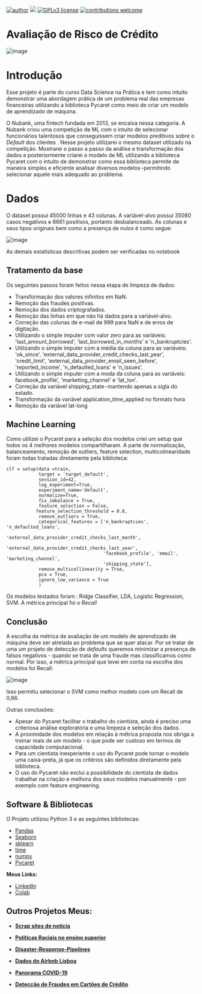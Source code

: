 [![author](https://img.shields.io/badge/author-LeandroMinervino-red.svg)](https://www.linkedin.com/in/leandro-minervino-b469681b/) [![](https://img.shields.io/badge/python-3.7.12+-blue.svg)](https://www.python.org/downloads/release/python-365/) [![GPLv3 license](https://img.shields.io/badge/License-GPLv3-blue.svg)](http://perso.crans.org/besson/LICENSE.html) [![contributions welcome](https://img.shields.io/badge/contributions-welcome-brightgreen.svg?style=flat)]()



# Avaliação de Risco de Crédito

![image](https://user-images.githubusercontent.com/48839817/160699385-61e674cb-c32c-43b4-94ea-80c9e08bd559.png)


# Introdução
Esse projeto é parte do curso Data Science na Prática e tem como intuito demonstrar uma abordagem prática de um problema real das empresas financeiras utilizando a biblioteca Pycaret como meio de criar um modelo de aprendizado de máquina.

O Nubank, uma fintech fundada em 2013, se encaixa nessa categoria. A Nubank criou uma competição de ML com o intuito de selecionar funcionários talentosos que conseguissem criar modelos preditivos sobre o *Default* dos clientes . Nesse projeto utilizarei o mesmo dataset utilizado na competição. Mostrarei o passo a passo da análise e transformação dos dados e posteriormente criarei o modelo de ML utilizando a biblioteca Pycaret com o intuito de demonstrar como essa biblioteca permite de maneira simples e eficiente analisar diversos modelos - permitindo selecionar aquele mais adequado ao problema.

# Dados

O dataset possui 45000 linhas e 43 colunas. A variável-alvo possui 35080 casos negativos e 6661 positivos, portanto desbalanceado. As colunas e seus tipos originais bem como a presença de nulos é como segue:

![image](https://user-images.githubusercontent.com/48839817/160701974-cf91e744-a0ad-45de-8986-c97201c60489.png)

As demais estatísticas descritivas podem ser verificadas no notebook

## Tratamento da base

Os seguintes passos foram feitos nessa etapa de limpeza de dados:

- Transformação dos valores infinitos em NaN.
- Remoção das fraudes positivas.
- Remoção dos dados criptografados.
- Remoção das linhas em que não há dados para a variável-alvo.
- Correção das colunas de e-mail de 999 para NaN e de erros de digitação.
- Utilizando o simple imputer com valor zero para as variáveis: 'last_amount_borrowed', 'last_borrowed_in_months' e 'n_bankruptcies'.
- Utilizando o simple imputer com a média da coluna para as variáveis: 'ok_since', 'external_data_provider_credit_checks_last_year', 'credit_limit', 'external_data_provider_email_seen_before', 'reported_income', 'n_defaulted_loans' e 'n_issues'.
- Utilizando o simple imputer com a moda da coluna para as variáveis: facebook_profile', 'marketing_channel' e 'lat_lon'.
- Correção da variável shipping_state - mantendo apenas a sigla do estado.
- Transformação da variável application_time_applied no formato hora
- Remoção da variável lat-long



## Machine Learning

Como utilizei o Pycaret para a seleção dos modelos criei um setup que todos os 4 melhores modelos compartilharam. A parte de normalização, balanceamento, remoção de outliers, feature selection, multicolinearidade foram todas tratadas diretamente pela biblioteca:

```
clf = setup(data =train,
            target = 'target_default',
            session_id=42,
            log_experiment=True,
            experiment_name='default',
            normalize=True,
            fix_imbalance = True,
            feature_selection = False,
           feature_selection_threshold = 0.8,
            remove_outliers = True,
            categorical_features = ['n_bankruptcies', 'n_defaulted_loans',
                                    'external_data_provider_credit_checks_last_month',
                                    'external_data_provider_credit_checks_last_year',
                                    'facebook_profile', 'email', 'marketing_channel',
                                    'shipping_state'],
            remove_multicollinearity = True,
            pca = True,
            ignore_low_variance = True
            )
  ```

Os modelos testados foram : Ridge Classifier, LDA, Logistic Regression, SVM. A métrica principal foi o *Recall*


## Conclusão

A escolha da métrica de avaliação de um modelo de aprendizado de máquina deve ser atrelada ao problema que se quer atacar.
Por se tratar de uma um projeto de detecção de *defaults* queremos minimizar a presença de falsos negativos - quando se trata de uma fraude mas classificamos como normal.
Por isso, a métrica principal que levei em conta na escolha dos modelos foi Recall:

![image](https://user-images.githubusercontent.com/48839817/148217331-d21d3dc7-5dd1-424a-a844-02fc3483e6f5.png)

Isso permitiu selecionar o SVM como melhor modelo com um Recall de 0,66.


Outras conclusões:

* Apesar do Pycaret facilitar o trabalho do cientista, ainda é preciso uma criteriosa análise exploratória e uma limpeza e seleção dos dados.
* A proximidade dos modelos em relação à métrica proposta nos obriga a treinar mais de um modelo - o que pode ser custoso em termos de capacidade computacional.
* Para um cientista inexperiente o uso do Pycaret pode tornar o modelo uma caixa-preta, já que os critérios são definidos diretamente pela biblioteca.
* O uso do Pycaret não exclui a possibilidade do cientista de dados trabalhar na criação e melhora dos seus modelos manualmente - por exemplo com feature engineering.


## Software & Bibliotecas

O Projeto utilizou Python 3 e as seguintes bibliotecas:

-   [Pandas](http://pandas.pydata.org/)
-   [Seaborn](https://seaborn.pydata.org/index.html)
-   [sklearn](https://scikit-learn.org/stable/)
-   [time](https://docs.python.org/3/library/time.html)
-   [numpy](https://numpy.org/)
-   [Pycaret](https://pycaret.gitbook.io/docs/)


**Meus Links:**

* [LinkedIn](https://www.linkedin.com/in/leandro-minervino-b469681b/)
* [Colab](https://colab.research.google.com/drive/1SkgqRVi2Y6016fKROhCkTVGpUivDyu3G?usp=sharing)



## Outros Projetos Meus:


* **[Scrap sites de notícia](https://github.com/leandrominer85/Scrap_sites_noticias)**

* **[Políticas Raciais no ensino superior](https://github.com/leandrominer85/Pol-tica-Racial-no-Ensino-Superior-2009-2019-)**
 
* **[Disaster-Response-Pipelines](https://github.com/leandrominer85/Disaster-Response-Pipelines)**

* **[Dados do Airbnb Lisboa](https://github.com/leandrominer85/Dados-do-Airbnb-Lisboa/blob/main/README.md)**

* **[Panorama COVID-19](https://github.com/leandrominer85/Panorama_Covid-19)**

* **[Detecção de Fraudes em Cartões de Crédito](https://github.com/leandrominer85/Deteccao_de_Fraude_em_Cartoes_de_Credito)**

